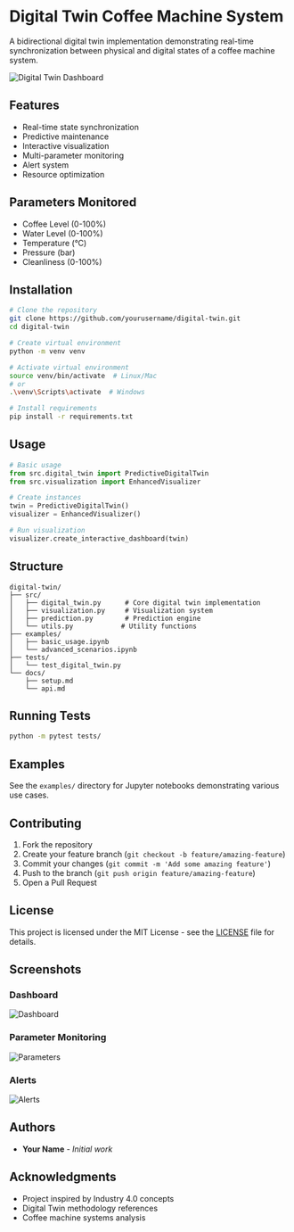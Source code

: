 # Digital Twin Coffee Machine System

A bidirectional digital twin implementation demonstrating real-time synchronization between physical and digital states of a coffee machine system.

![Digital Twin Dashboard](docs/images/dashboard.png)

## Features

- Real-time state synchronization
- Predictive maintenance
- Interactive visualization
- Multi-parameter monitoring
- Alert system
- Resource optimization

## Parameters Monitored

- Coffee Level (0-100%)
- Water Level (0-100%)
- Temperature (°C)
- Pressure (bar)
- Cleanliness (0-100%)

## Installation

```bash
# Clone the repository
git clone https://github.com/yourusername/digital-twin.git
cd digital-twin

# Create virtual environment
python -m venv venv

# Activate virtual environment
source venv/bin/activate  # Linux/Mac
# or
.\venv\Scripts\activate  # Windows

# Install requirements
pip install -r requirements.txt
```

## Usage

```python
# Basic usage
from src.digital_twin import PredictiveDigitalTwin
from src.visualization import EnhancedVisualizer

# Create instances
twin = PredictiveDigitalTwin()
visualizer = EnhancedVisualizer()

# Run visualization
visualizer.create_interactive_dashboard(twin)
```

## Structure

```
digital-twin/
├── src/
│   ├── digital_twin.py      # Core digital twin implementation
│   ├── visualization.py     # Visualization system
│   ├── prediction.py        # Prediction engine
│   └── utils.py            # Utility functions
├── examples/
│   ├── basic_usage.ipynb
│   └── advanced_scenarios.ipynb
├── tests/
│   └── test_digital_twin.py
└── docs/
    ├── setup.md
    └── api.md
```

## Running Tests

```bash
python -m pytest tests/
```

## Examples

See the `examples/` directory for Jupyter notebooks demonstrating various use cases.

## Contributing

1. Fork the repository
2. Create your feature branch (`git checkout -b feature/amazing-feature`)
3. Commit your changes (`git commit -m 'Add some amazing feature'`)
4. Push to the branch (`git push origin feature/amazing-feature`)
5. Open a Pull Request

## License

This project is licensed under the MIT License - see the [LICENSE](LICENSE) file for details.

## Screenshots

### Dashboard
![Dashboard](docs/images/dashboard.png)

### Parameter Monitoring
![Parameters](docs/images/parameters.png)

### Alerts
![Alerts](docs/images/alerts.png)

## Authors

* **Your Name** - *Initial work*

## Acknowledgments

* Project inspired by Industry 4.0 concepts
* Digital Twin methodology references
* Coffee machine systems analysis